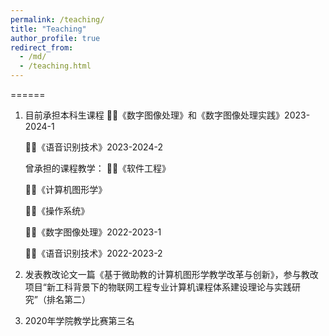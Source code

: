 ```yaml
---
permalink: /teaching/
title: "Teaching"
author_profile: true
redirect_from: 
  - /md/
  - /teaching.html
---
```


======

1. 目前承担本科生课程
   👨‍🏫《数字图像处理》和《数字图像处理实践》2023-2024-1
   
   👨‍🏫《语音识别技术》2023-2024-2
   
   曾承担的课程教学：
   👨‍🏫《软件工程》
   
   👨‍🏫《计算机图形学》
   
   👨‍🏫《操作系统》
   
   👨‍🏫《数字图像处理》2022-2023-1
   
   👨‍🏫《语音识别技术》2022-2023-2
   
3. 发表教改论文一篇《基于微助教的计算机图形学教学改革与创新》，参与教改项目“新工科背景下的物联网工程专业计算机课程体系建设理论与实践研究”（排名第二）
  
4. 2020年学院教学比赛第三名
